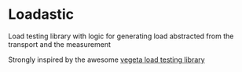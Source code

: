 # Loadastic

Load testing library with logic for generating load abstracted from the transport and the measurement

Strongly inspired by the awesome [vegeta load testing library](https://github.com/tsenart/vegeta)